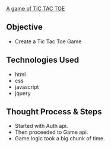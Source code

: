 [A game of TIC TAC TOE](https://peterchang2.github.io/TicTacToe-Client/)

## Objective
- Create a Tic Tac Toe Game

## Technologies Used
- html
- css
- javascript
- jquery

## Thought Process & Steps
- Started with Auth api.
- Then proceeded to Game api.
- Game logic took a big chunk of time.

